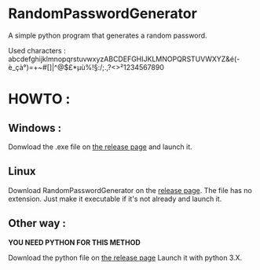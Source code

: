 # RandomPasswordGenerator
A simple python program that generates a random password.

Used characters : abcdefghijklmnopqrstuvwxyzABCDEFGHIJKLMNOPQRSTUVWXYZ&é(-è_çà°)=+~#[]|^@$£\*µù%!§:/;.,?<>²1234567890

# HOWTO : 
## Windows : 
Donwload the .exe file on [the release page](https://github.com/L-i-n-u-x-C-a-t/RandomPasswordGenerator/releases) and launch it.

## Linux
Download RandomPasswordGenerator on the [release page](https://github.com/L-i-n-u-x-C-a-t/RandomPasswordGenerator/releases). The file has no extension. Just make it executable if it's not already and launch it.

## Other way : 
**YOU NEED PYTHON FOR THIS METHOD**

Download the python file on [the release page](https://github.com/L-i-n-u-x-C-a-t/RandomPasswordGenerator/releases)
Launch it with python 3.X.




